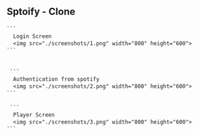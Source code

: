 ## Sptoify - Clone


    ```
      Login Screen
      <img src="./screenshots/1.png" width="800" height="600">
    ```


     ```
      Authentication from spotify
      <img src="./screenshots/2.png" width="800" height="600">
    ```

     ```
      Player Screen
      <img src="./screenshots/3.png" width="800" height="600">
    ```

